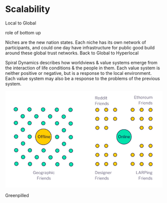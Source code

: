 # Scalability

Local to Global&#x20;

role of bottom up

Niches are the new nation states.  Each niche has its own network of participants, and could one day have infrastructure for public good build around these global trust networks. Back to Global to Hyperlocal

Spiral Dynamics describes how worldviews & value systems emerge from the interaction of life conditions & the people in them.  Each value system is neither positive or negative, but is a response to the local environment.  Each value system may also be a response to the problems of the previous system.

![](<../../.gitbook/assets/image (8) (1) (1) (1).png>)

Greenpilled

